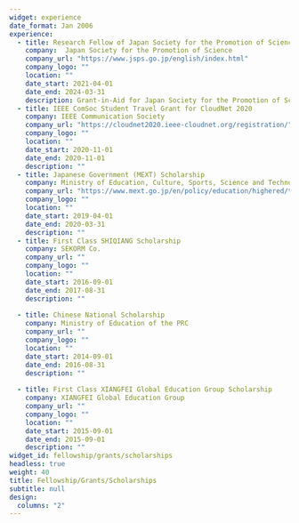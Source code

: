 ```yaml
---
widget: experience
date_format: Jan 2006
experience:
  - title: Research Fellow of Japan Society for the Promotion of Science
    company:  Japan Society for the Promotion of Science
    company_url: "https://www.jsps.go.jp/english/index.html"
    company_logo: ""
    location: ""
    date_start: 2021-04-01
    date_end: 2024-03-31
    description: Grant-in-Aid for Japan Society for the Promotion of Science Fellows.
  - title: IEEE ComSoc Student Travel Grant for CloudNet 2020
    company: IEEE Communication Society
    company_url: "https://cloudnet2020.ieee-cloudnet.org/registration/"
    company_logo: ""
    location: ""
    date_start: 2020-11-01
    date_end: 2020-11-01
    description: ""
  - title: Japanese Government (MEXT) Scholarship
    company: Ministry of Education, Culture, Sports, Science and Technology of Japan
    company_url: "https://www.mext.go.jp/en/policy/education/highered/title02/detail02/sdetail02/1373897.htm"
    company_logo: ""
    location: ""
    date_start: 2019-04-01
    date_end: 2020-03-31
    description: ""
  - title: First Class SHIQIANG Scholarship
    company: SEKORM Co.
    company_url: ""
    company_logo: ""
    location: ""
    date_start: 2016-09-01
    date_end: 2017-08-31
    description: ""
    
  - title: Chinese National Scholarship
    company: Ministry of Education of the PRC
    company_url: ""
    company_logo: ""
    location: ""
    date_start: 2014-09-01
    date_end: 2016-08-31
    description: ""
    
  - title: First Class XIANGFEI Global Education Group Scholarship
    company: XIANGFEI Global Education Group
    company_url: ""
    company_logo: ""
    location: ""
    date_start: 2015-09-01
    date_end: 2015-09-01
    description: ""
widget_id: fellowship/grants/scholarships
headless: true
weight: 40
title: Fellowship/Grants/Scholarships
subtitle: null
design:
  columns: "2"
---
```

